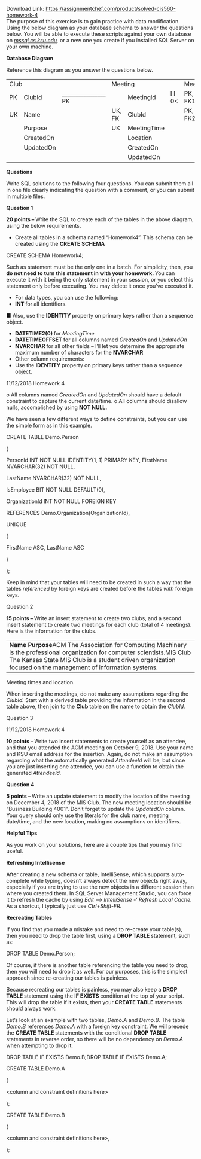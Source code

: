 Download Link: https://assignmentchef.com/product/solved-cis560-homework-4
<br>
The purpose of this exercise is to gain practice with data modification. Using the below diagram as your database schema to answer the questions below. You will be able to execute these scripts against your own database on <a href="http://mssql.cs.ksu.edu"><em>mssql.cs.ksu.edu</em></a><em>, </em>or a new one you create if you installed SQL Server on your own machine.

<strong>Database Diagram</strong>

Reference this diagram as you answer the questions below.

<table>

 <tbody>

  <tr>

   <td colspan="2" width="61">Club</td>

   <td width="36"> </td>

   <td colspan="2" width="61">Meeting</td>

   <td width="36"> </td>

   <td colspan="2" width="61">MeetingAttendee</td>

   <td width="36"> </td>

   <td colspan="2" width="61">Attendee</td>

  </tr>

  <tr>

   <td width="14">PK</td>

   <td width="47">ClubId</td>

   <td width="36"> ________________ PK</td>

   <td width="21"> </td>

   <td width="40">Meetingld</td>

   <td width="36">I        I 0&lt;</td>

   <td width="25">PK, FK1</td>

   <td width="36">Meetingld</td>

   <td width="36">I I</td>

   <td width="15">PK</td>

   <td width="46">Attendeeld</td>

  </tr>

  <tr>

   <td width="14">UK</td>

   <td width="47">Name</td>

   <td width="36"> </td>

   <td width="21">UK, FK</td>

   <td width="40">ClubId</td>

   <td width="36"> </td>

   <td width="25">PK, FK2</td>

   <td width="36">Attendeeld</td>

   <td width="36"> </td>

   <td width="15">UK</td>

   <td width="46">Email</td>

  </tr>

  <tr>

   <td width="14"> </td>

   <td width="47">Purpose</td>

   <td width="36"> </td>

   <td width="21">UK</td>

   <td width="40">MeetingTime</td>

   <td width="36"> </td>

   <td width="25"> </td>

   <td width="36">CreatedOn</td>

   <td width="36"> </td>

   <td width="15"> </td>

   <td width="46">FirstName</td>

  </tr>

  <tr>

   <td width="14"> </td>

   <td width="47">CreatedOn</td>

   <td width="36"> </td>

   <td width="21"> </td>

   <td width="40">Location</td>

   <td width="36"> </td>

   <td colspan="2" width="61"> </td>

   <td width="36"> </td>

   <td width="15"> </td>

   <td width="46">LastName</td>

  </tr>

  <tr>

   <td width="14"> </td>

   <td width="47">UpdatedOn</td>

   <td width="36"> </td>

   <td width="21"> </td>

   <td width="40">CreatedOn</td>

   <td colspan="4" width="134"> </td>

   <td width="15"> </td>

   <td width="46">CreatedOn</td>

  </tr>

  <tr>

   <td colspan="2" width="61"> </td>

   <td width="36"> </td>

   <td width="21"> </td>

   <td width="40">UpdatedOn</td>

   <td colspan="4" width="134"> </td>

   <td width="15"> </td>

   <td width="46">UpdatedOn</td>

  </tr>

 </tbody>

</table>




<strong>Questions</strong>

Write SQL solutions to the following four questions. You can submit them all in one file clearly indicating the question with a comment, or you can submit in multiple files.

<strong>Question 1</strong>

<strong>20 points – </strong>Write the SQL to create each of the tables in the above diagram, using the below requirements.

<ul>

 <li>Create all tables in a schema named “Homework4”. This schema can be created using the <strong>CREATE SCHEMA </strong></li>

</ul>

CREATE SCHEMA Homework4;

Such as statement must be the only one in a batch. For simplicity, then, you <strong>do not need to turn this statement in with your homework. </strong>You can execute it with it being the only statement in your session, or you select this statement only before executing. You may delete it once you’ve executed it.

<ul>

 <li>For data types, you can use the following:</li>

 <li><strong>INT </strong>for all identifiers.</li>

</ul>

■ Also, use the <strong>IDENTITY </strong>property on primary keys rather than a sequence object.

<ul>

 <li><strong>DATETIME2(0) </strong>for <em>MeetingTime</em></li>

 <li><strong>DATETIMEOFFSET </strong>for all columns named <em>CreatedOn </em>and <em>UpdatedOn</em></li>

 <li><strong>NVARCHAR </strong>for all other fields – I’ll let you determine the appropriate maximum number of characters for the <strong>NVARCHAR </strong></li>

 <li>Other column requirements:</li>

 <li>Use the <strong>IDENTITY </strong>property on primary keys rather than a sequence object.</li>

</ul>




11/12/2018                                                                                                                                                                                        Homework 4

o All columns named <em>CreatedOn </em>and <em>UpdatedOn </em>should have a default constraint to capture the current date/time. o All columns should disallow nulls, accomplished by using <strong>NOT NULL.</strong>

We have seen a few different ways to define constraints, but you can use the simple form as in this example.

CREATE TABLE Demo.Person

(

Personld INT NOT NULL IDENTITY(1, 1) PRIMARY KEY, FirstName NVARCHAR(32) NOT NULL,

LastName NVARCHAR(32) NOT NULL,

IsEmployee BIT NOT NULL DEFAULT(0),

Organizationld INT NOT NULL FOREIGN KEY

REFERENCES Demo.Organization(Organizationld),

UNIQUE

(

FirstName ASC, LastName ASC

)

);

Keep in mind that your tables will need to be created in such a way that the tables <em>referenced </em>by foreign keys are created before the tables <em>with </em>foreign keys.

Question 2

<strong>15 points – </strong>Write an insert statement to create two clubs, and a second insert statement to create two meetings for each club (total of 4 meetings). Here is the information for the clubs.

<table>

 <tbody>

  <tr>

   <td width="985"><strong>Name                                                                                                                                                                             </strong><strong>Purpose</strong>ACM               The Association for Computing Machinery is the professional organization for computer scientists.MIS Club                  The Kansas State MIS Club is a student driven organization focused on the management of information systems.</td>

  </tr>

 </tbody>

</table>

Meeting times and location.

When inserting the meetings, do not make any assumptions regarding the <em>ClubId. </em>Start with a derived table providing the information in the second table above, then join to the <strong>Club </strong>table on the name to obtain the <em>ClubId.</em>




Question 3




11/12/2018                                                                                                                                        Homework 4

<strong>10 points – </strong>Write two insert statements to create yourself as an attendee, and that you attended the ACM meeting on October 9, 2018. Use your name and KSU email address for the insertion. Again, do not make an assumption regarding what the automatically generated <em>Attendeeld </em>will be, but since you are just inserting one attendee, you can use a function to obtain the generated <em>Attendeeld.</em>

<strong>Question 4</strong>

<strong>5 points – </strong>Write an update statement to modify the location of the meeting on December 4, 2018 of the MIS Club. The new meeting location should be “Business Building 4001”. Don’t forget to update the <em>UpdatedOn </em>column. Your query should only use the literals for the club name, meeting date/time, and the new location, making no assumptions on identifiers.

<strong>Helpful Tips</strong>

As you work on your solutions, here are a couple tips that you may find useful.

<strong>Refreshing Intellisense</strong>

After creating a new schema or table, IntelliSense, which supports auto-complete while typing, doesn’t always detect the new objects right away, especially if you are trying to use the new objects in a different session than where you created them. In SQL Server Management Studio, you can force it to refresh the cache by using <em>Edit —&gt; IntelliSense -‘ Refresh Local Cache. </em>As a shortcut, I typically just use <em>Ctrl+Shift-FR.</em>

<strong>Recreating Tables</strong>

If you find that you made a mistake and need to re-create your table(s), then you need to drop the table first, using a <strong>DROP TABLE </strong>statement, such as:

DROP TABLE Demo.Person;

Of course, if there is another table referencing the table you need to drop, then you will need to drop it as well. For our purposes, this is the simplest approach since re-creating our tables is painless.

Because recreating our tables is painless, you may also keep a <strong>DROP TABLE </strong>statement using the <strong>IF EXISTS </strong>condition at the top of your script. This will drop the table if it exists, then your <strong>CREATE TABLE </strong>statements should always work.

Let’s look at an example with two tables, <em>Demo.A </em>and <em>Demo.B. </em>The table <em>Demo.B </em>references <em>Demo.A </em>with a foreign key constraint. We will precede the <strong>CREATE TABLE </strong>statements with the conditional <strong>DROP TABLE </strong>statements in reverse order, so there will be no dependency on <em>Demo.A </em>when attempting to drop it.

DROP TABLE IF EXISTS Demo.B;DROP TABLE IF EXISTS Demo.A;

CREATE TABLE Demo.A

(

&lt;column and constraint definitions here&gt;

);

CREATE TABLE Demo.B

(

&lt;column and constraint definitions here&gt;,

);









